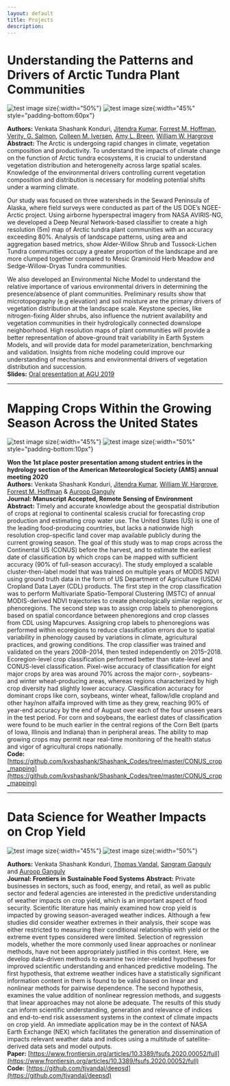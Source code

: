 ```yaml
---
layout: default
title: Projects 
description: 
---
```


# Understanding the Patterns and Drivers of Arctic Tundra Plant Communities

![test image size](./assets/images/nnet_1.png){:width="50%"}
![test image size](./assets/images/nnet_2.png){:width="45%" style="padding-bottom:60px"}

**Authors:** Venkata Shashank Konduri, [Jitendra Kumar](https://www.ornl.gov/staff-profile/jitendra-kumar), [Forrest M. Hoffman](https://www.ornl.gov/staff-profile/forrest-m-hoffman), [Verity, G. Salmon](https://www.ornl.gov/staff-profile/verity-g-salmon), [Colleen M. Iversen](https://www.ornl.gov/staff-profile/colleen-m-iversen), [Amy L. Breen](https://news.uaf.edu/expertsguide/amy-breen/), [William W. Hargrove](https://www.srs.fs.usda.gov/staff/825)  <br>
**Abstract:** The Arctic is undergoing rapid changes in climate, vegetation composition and productivity. To understand the impacts of climate change on the function of Arctic tundra ecosystems, it is crucial to understand vegetation distribution and heterogeneity across large spatial scales. Knowledge of the environmental drivers controlling current vegetation composition and distribution is necessary for modeling potential shifts under a warming climate. 

Our study was focused on three watersheds in the Seward Peninsula of Alaska, where field surveys were conducted as part of the US DOE’s NGEE-Arctic project. Using airborne hyperspectral imagery from NASA AVIRIS-NG, we developed a Deep Neural Network-based classifier to create a high resolution (5m) map of Arctic tundra plant communities with an accuracy exceeding 80%. Analysis of landscape patterns, using area and aggregation based metrics, show Alder-Willow Shrub and Tussock-Lichen Tundra communities occupy a greater proportion of the landscape and are more clumped together compared to Mesic Graminoid Herb Meadow and Sedge-Willow-Dryas Tundra communities.

We also developed an Environmental Niche Model to understand the relative importance of various environmental drivers in determining the presence/absence of plant communities. Preliminary results show that microtopography (e.g elevation) and soil moisture are the primary drivers of vegetation distribution at the landscape scale. Keystone species, like nitrogen-fixing Alder shrubs, also influence the nutrient availability and vegetation communities in their hydrologically connected downslope neighborhood. High resolution maps of plant communities will provide a better representation of above-ground trait variability in Earth System Models, and will provide data for model parameterization, benchmarking and validation. Insights from niche modeling could improve our understanding of mechanisms and environmental drivers of vegetation distribution and succession. <br>
**Slides:** [Oral presentation at AGU 2019](./slides/AGU_Presentation_2019.pdf)

<hr>

# Mapping Crops Within the Growing Season Across the United States

![test image size](./assets/images/overall_shannon.png){:width="45%"}
![test image size](./assets/images/mid-season_progression_90p_new_300dpi_2.png){:width="50%" style="padding-bottom:10px"}

**Won the 1st place poster presentation among student entries in the hydrology section of the American Meteorological Society (AMS) annual meeting 2020**  
**Authors:** Venkata Shashank Konduri, [Jitendra Kumar](https://www.ornl.gov/staff-profile/jitendra-kumar), [William W. Hargrove](https://www.srs.fs.usda.gov/staff/825), [Forrest M. Hoffman](https://www.ornl.gov/staff-profile/forrest-m-hoffman) & [Auroop Ganguly](https://coe.northeastern.edu/people/ganguly-auroop/) <br>
**Journal: Manuscript Accepted, Remote Sensing of Environment** <br>
**Abstract:** Timely and accurate knowledge about the geospatial distribution of crops at regional to continental scalesis crucial for forecasting crop production and estimating crop water use. The United States (US) is one of the leading food-producing countries, but lacks a nationwide high resolution crop-specific land cover map available publicly during the current growing season. The goal of this study was to map crops across the Continental US (CONUS) before the harvest, and to estimate the earliest date of classification by which crops can be mapped with sufficient accuracy (90% of full-season accuracy). The study employed a scalable cluster-then-label model that was trained on multiple years of MODIS NDVI using ground truth data in the form of US Department of Agriculture (USDA) Cropland Data Layer (CDL) products. The first step in the crop classification was to perform Multivariate Spatio-Temporal Clustering (MSTC) of annual MODIS-derived NDVI trajectories to create phenologically similar regions, or phenoregions. The second step was to assign crop labels to phenoregions based on spatial concordance between phenoregions and crop classes from CDL using Mapcurves. Assigning crop labels to phenoregions was performed within ecoregions to reduce classification errors due to spatial variability in phenology caused by variations in climate, agricultural practices, and growing conditions. The crop classifier was trained and validated on the years 2008–2014, then tested independently on 2015–2018. Ecoregion-level crop classification performed better than state-level and CONUS-level classification. Pixel-wise accuracy of classification for eight major crops by area was around 70% across the major corn-, soybeans- and winter wheat-producing areas, whereas regions characterized by high crop diversity had slightly lower accuracy. Classification accuracy for dominant crops like corn, soybeans, winter wheat, fallow/idle cropland and other hay/non alfalfa improved with time as they grew, reaching 90% of year-end accuracy by the end of August over each of the four unseen years in the test period. For corn and soybeans, the earliest dates of classification were found to be much earlier in the central regions of the Corn Belt (parts of Iowa, Illinois and Indiana) than in peripheral areas. The ability to map growing crops may permit near real-time monitoring of the health status and vigor of agricultural crops nationally. <br>
**Code:** [https://github.com/kvshashank/Shashank_Codes/tree/master/CONUS_crop_mapping](https://github.com/kvshashank/Shashank_Codes/tree/master/CONUS_crop_mapping)

<hr>

# Data Science for Weather Impacts on Crop Yield <br>

![test image size](assets/images/frontiers_1.png){:width="45%"}
![test image size](assets/images/frontiers_2.png){:width="50%"}

**Authors:** Venkata Shashank Konduri, [Thomas Vandal](https://www.linkedin.com/in/tjvandal?challengeId=AQFUJ_h1GSGM3wAAAXSyVS23gNcdxEvvNVdVEJpceLbEWeK5FBy7V7oddTNWqixtR3AE29YbPAnbGbcgIBMKqU7J6UIgnOoOBw&submissionId=51e65f28-24e6-3616-a3e3-54d8fa5c8c0d), [Sangram Ganguly](https://www.nasa.gov/centers/ames/earthscience/members/biosphericsciencebranch/Sangram_Ganguly) and [Auroop Ganguly](https://coe.northeastern.edu/people/ganguly-auroop/) <br>
**Journal: Frontiers in Sustainable Food Systems**
**Abstract:** Private businesses in sectors, such as food, energy, and retail, as well as public sector and federal agencies are interested in the predictive understanding of weather impacts on crop yield, which is an important aspect of food security. Scientific literature has mainly examined how crop yield is impacted by growing season-averaged weather indices. Although a few studies did consider weather extremes in their analysis, their scope was either restricted to measuring their conditional relationship with yield or the extreme event types considered were limited. Selection of regression models, whether the more commonly used linear approaches or nonlinear methods, have not been appropriately justified in this context. Here, we develop data-driven methods to examine two inter-related hypotheses for improved scientific understanding and enhanced predictive modeling. The first hypothesis, that extreme weather indices have a statistically significant information content in them is found to be valid based on linear and nonlinear methods for pairwise dependence. The second hypothesis, examines the value addition of nonlinear regression methods, and suggests that linear approaches may not alone be adequate. The results of this study can inform scientific understanding, generation and relevance of indices and end-to-end risk assessment systems in the context of climate impacts on crop yield. An immediate application may be in the context of NASA Earth Exchange (NEX) which facilitates the generation and dissemination of impacts relevant weather data and indices using a multitude of satellite-derived data sets and model outputs.<br>
**Paper:** [https://www.frontiersin.org/articles/10.3389/fsufs.2020.00052/full](https://www.frontiersin.org/articles/10.3389/fsufs.2020.00052/full) <br>
**Code:** [https://github.com/tjvandal/deepsd](https://github.com/tjvandal/deepsd)
